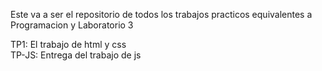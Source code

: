 Este va a ser el repositorio de todos los trabajos practicos equivalentes a Programacion y Laboratorio 3

TP1: El trabajo de html y css
<br /> 
TP-JS: Entrega del trabajo de js
